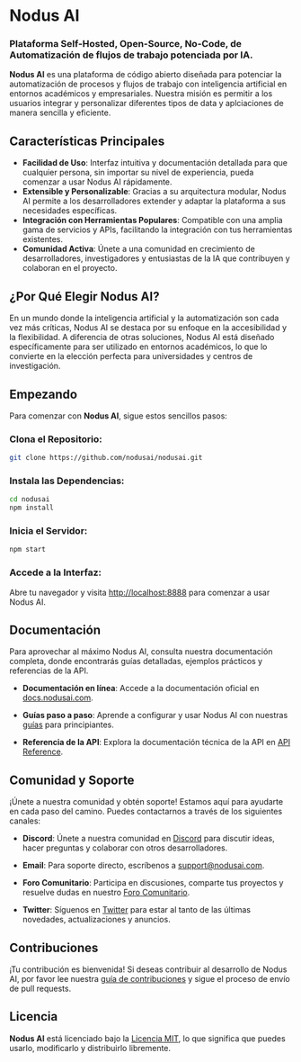 # **Nodus AI** 

### Plataforma Self-Hosted, Open-Source, No-Code, de Automatización de flujos de trabajo potenciada por IA.

**Nodus AI** es una plataforma de código abierto diseñada para potenciar la automatización de procesos y flujos de trabajo con inteligencia artificial en entornos académicos y empresariales. Nuestra misión es permitir a los usuarios integrar y personalizar diferentes tipos de data y aplciaciones de manera sencilla y eficiente.

## Características Principales

- **Facilidad de Uso**: Interfaz intuitiva y documentación detallada para que cualquier persona, sin importar su nivel de experiencia, pueda comenzar a usar Nodus AI rápidamente.
- **Extensible y Personalizable**: Gracias a su arquitectura modular, Nodus AI permite a los desarrolladores extender y adaptar la plataforma a sus necesidades específicas.
- **Integración con Herramientas Populares**: Compatible con una amplia gama de servicios y APIs, facilitando la integración con tus herramientas existentes.
- **Comunidad Activa**: Únete a una comunidad en crecimiento de desarrolladores, investigadores y entusiastas de la IA que contribuyen y colaboran en el proyecto.

## ¿Por Qué Elegir **Nodus AI**?

En un mundo donde la inteligencia artificial y la automatización son cada vez más críticas, Nodus AI se destaca por su enfoque en la accesibilidad y la flexibilidad. A diferencia de otras soluciones, Nodus AI está diseñado específicamente para ser utilizado en entornos académicos, lo que lo convierte en la elección perfecta para universidades y centros de investigación.

## Empezando

Para comenzar con **Nodus AI**, sigue estos sencillos pasos:

### Clona el Repositorio:

```bash
git clone https://github.com/nodusai/nodusai.git
```

### Instala las Dependencias:

```bash
cd nodusai
npm install
```

### Inicia el Servidor:

```bash
npm start
```

### Accede a la Interfaz:

Abre tu navegador y visita [http://localhost:8888](http://localhost:8888) para comenzar a usar Nodus AI.

## Documentación

Para aprovechar al máximo Nodus AI, consulta nuestra documentación completa, donde encontrarás guías detalladas, ejemplos prácticos y referencias de la API.

- **Documentación en línea**: Accede a la documentación oficial en [docs.nodusai.com](http://docs.nodusai.com).

- **Guías paso a paso**: Aprende a configurar y usar Nodus AI con nuestras [guías](https://docs.nodusai.com/guides/guetting-starting) para principiantes.

- **Referencia de la API**: Explora la documentación técnica de la API en [API Reference](http://docs.nodusai.com/api/reference).


## Comunidad y Soporte 

¡Únete a nuestra comunidad y obtén soporte! Estamos aquí para ayudarte en cada paso del camino. Puedes contactarnos a través de los siguientes canales:

- **Discord**: Únete a nuestra comunidad en [Discord](https://discord.com/channels/) para discutir ideas, hacer preguntas y colaborar con otros desarrolladores.
- **Email**: Para soporte directo, escríbenos a [support@nodusai.com](mailto:support@nodusai.com).
- **Foro Comunitario**: Participa en discusiones, comparte tus proyectos y resuelve dudas en nuestro [Foro Comunitario](https://nodusai.com/forum).

- **Twitter**: Síguenos en [Twitter](https://x.com/nodus_ai) para estar al tanto de las últimas novedades, actualizaciones y anuncios.


## Contribuciones

¡Tu contribución es bienvenida! Si deseas contribuir al desarrollo de Nodus AI, por favor lee nuestra [guía de contribuciones](https://nodusai.com/contributing) y sigue el proceso de envío de pull requests.


## Licencia

**Nodus AI** está licenciado bajo la [Licencia MIT](https://github.com/nodusai/nodusai/blob/main/LICENSE), lo que significa que puedes usarlo, modificarlo y distribuirlo libremente.
